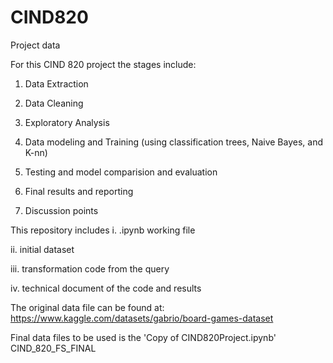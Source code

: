 # CIND820
Project data

For this CIND 820 project the stages include:

1) Data Extraction

2) Data Cleaning

3) Exploratory Analysis

4) Data modeling and Training (using classification trees, Naive Bayes, and K-nn)

5) Testing and model comparision and evaluation

6) Final results and reporting

7) Discussion points

This repository includes 
  i. .ipynb working file 
  
  ii. initial dataset
  
  iii. transformation code from the query
  
  iv. technical document of the code and results
  
  The original data file can be found at: https://www.kaggle.com/datasets/gabrio/board-games-dataset 
  
  Final data files to be used is the 'Copy of CIND820Project.ipynb' CIND_820_FS_FINAL
